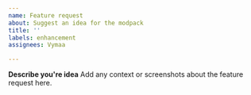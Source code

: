 ```yaml
---
name: Feature request
about: Suggest an idea for the modpack
title: ''
labels: enhancement
assignees: Vymaa

---
```


**Describe you're idea**
Add any context or screenshots about the feature request here.
